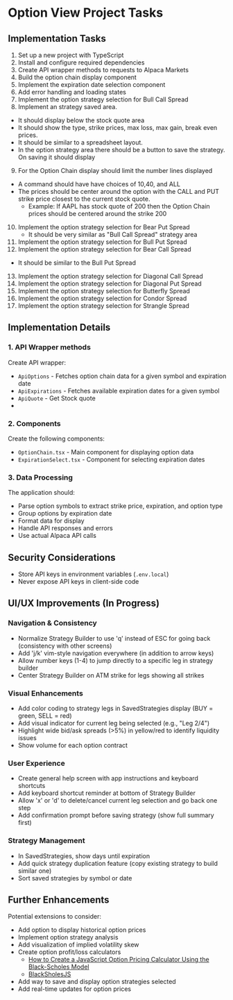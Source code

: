 # Option View Project Tasks

## Implementation Tasks
1. Set up a new  project with TypeScript 
2. Install and configure required dependencies 
3. Create API wrapper methods to  requests to Alpaca Markets
4. Build the option chain display component
5. Implement the expiration date selection component
6. Add error handling and loading states
7. Implement the option strategy selection for Bull Call Spread
8. Implement an strategy saved area.
  - It should display below the stock quote area
  - It should show the type, strike prices, max loss, max gain, break even prices.
  - It should be similar to a spreadsheet layout.
  - In the option strategy area there should be a button to save the strategy. On saving it should display
9. For the Option Chain display should limit the number lines displayed
  - A command should have have choices of 10,40, and ALL
  - The prices should be center around the option with the CALL and PUT strike price closest to the current stock quote. 
    - Example: If AAPL has stock quote of 200 then the Option Chain prices should be centered around the strike 200
10. Implement the option strategy selection for Bear Put Spread
    - It should be very similar as "Bull Call Spread" strategy area
11. Implement the option strategy selection for Bull Put Spread
12. Implement the option strategy selection for Bear Call Spread
  - It should be similar to the Bull Put Spread
13. Implement the option strategy selection for Diagonal Call Spread
14. Implement the option strategy selection for Diagonal Put Spread
15. Implement the option strategy selection for Butterfly Spread
16. Implement the option strategy selection for Condor Spread
17. Implement the option strategy selection for Strangle Spread

## Implementation Details

### 1. API Wrapper methods

Create  API wrapper:
- `ApiOptions` - Fetches option chain data for a given symbol and expiration date
- `ApiExpirations` - Fetches available expiration dates for a given symbol
- `ApiQuote` - Get Stock quote
-

### 2. Components

Create the following components:
- `OptionChain.tsx` - Main component for displaying option data
- `ExpirationSelect.tsx` - Component for selecting expiration dates

### 3. Data Processing

The application should:
- Parse option symbols to extract strike price, expiration, and option type
- Group options by expiration date
- Format data for display
- Handle API responses and errors
- Use actual Alpaca API calls


## Security Considerations

- Store API keys in environment variables (`.env.local`)
- Never expose API keys in client-side code


## UI/UX Improvements (In Progress)

### Navigation & Consistency
- Normalize Strategy Builder to use 'q' instead of ESC for going back (consistency with other screens)
- Add 'j/k' vim-style navigation everywhere (in addition to arrow keys)
- Allow number keys (1-4) to jump directly to a specific leg in strategy builder
- Center Strategy Builder on ATM strike for legs showing all strikes

### Visual Enhancements
- Add color coding to strategy legs in SavedStrategies display (BUY = green, SELL = red)
- Add visual indicator for current leg being selected (e.g., "Leg 2/4")
- Highlight wide bid/ask spreads (>5%) in yellow/red to identify liquidity issues
- Show volume for each option contract

### User Experience
- Create general help screen with app instructions and keyboard shortcuts
- Add keyboard shortcut reminder at bottom of Strategy Builder
- Allow 'x' or 'd' to delete/cancel current leg selection and go back one step
- Add confirmation prompt before saving strategy (show full summary first)

### Strategy Management
- In SavedStrategies, show days until expiration
- Add quick strategy duplication feature (copy existing strategy to build similar one)
- Sort saved strategies by symbol or date


## Further Enhancements

Potential extensions to consider:
- Add option to display historical option prices
- Implement option strategy analysis
- Add visualization of implied volatility skew
- Create option profit/loss calculators
  - [How to Create a JavaScript Option Pricing Calculator Using the Black-Scholes Model](https://developer.mescius.com/blogs/how-to-create-javascript-option-pricing-calculator-black-scholes-model)
  - [BlackSholesJS](https://developer.mescius.com/blogs/how-to-create-javascript-option-pricing-calculator-black-scholes-model)
- Add way to save and display option strategies selected
- Add real-time updates for option prices


